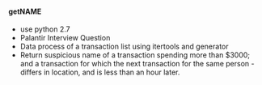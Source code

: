 #### getNAME
- use python 2.7
- Palantir Interview Question
- Data process of a transaction list using itertools and generator
- Return suspicious name of a transaction spending more than $3000; and a transaction for which the next transaction for the same person - differs in location, and is less than an hour later.
